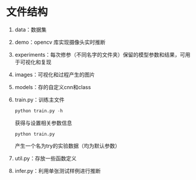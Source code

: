 # 文件结构

1. data：数据集

2. demo：opencv 库实现摄像头实时推断

3. experiments：每次修参（不同名字的文件夹）保留的模型参数和结果，可用于可视化和复现

4. images：可视化和过程产生的图片

5. models：存的自定义cnn和class

6. train.py：训练主文件

   ```python
   python train.py -h 
   ```

   获得与设置相关参数信息

   ```
   python train.py
   ```

   产生一个名为try的实验数据（均为默认参数）

7. util.py：存放一些函数定义
8. infer.py：利用单张测试样例进行推断
